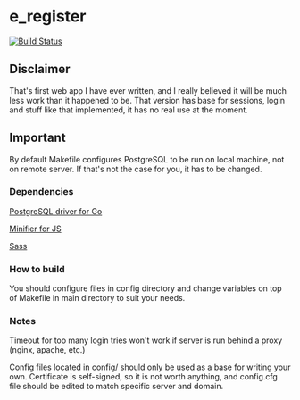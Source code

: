 # e_register

[![Build Status](https://travis-ci.com/d0ku/e_register.svg?token=czCs7ySFgsJtHB5vZwPp&branch=master)](https://travis-ci.com/d0ku/e_register)

## Disclaimer

That's first web app I have ever written, and I really believed it will be much less work than it happened to be. That version has base for sessions, login and stuff like that implemented, it has no real use at the moment.

## Important

By default Makefile configures PostgreSQL to be run on local machine, not on remote server. If that's not the case for you, it has to be changed.

### Dependencies
[PostgreSQL driver for Go](https://github.com/lib/pq)

[Minifier for JS](https://github.com/tdewolff/minify)

[Sass](https://sass-lang.com)

### How to build

You should configure files in config directory and change variables on top of Makefile in main directory to suit your needs.

### Notes

Timeout for too many login tries won't work if server is run behind a proxy (nginx, apache, etc.)

Config files located in config/ should only be used as a base for writing your own. Certificate is self-signed, so it is not worth anything, and config.cfg file should be edited to match specific server and domain.
